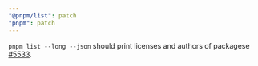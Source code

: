 ```yaml
---
"@pnpm/list": patch
"pnpm": patch
---
```


`pnpm list --long --json` should print licenses and authors of packagese [#5533](https://github.com/pnpm/pnpm/pull/5533).
